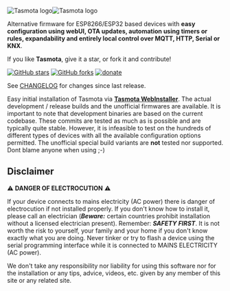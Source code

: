 

![Tasmota logo](https://github.com/arendst/Tasmota/blob/development/tools/logo/TASMOTA_FullLogo_Vector.svg#gh-light-mode-only)![Tasmota logo](https://github.com/arendst/Tasmota/blob/development/tools/logo/TASMOTA_FullLogo_Vector_White.svg#gh-dark-mode-only)

Alternative firmware for ESP8266/ESP32 based devices with **easy configuration using webUI, OTA updates, automation using timers or rules, expandability and entirely local control over MQTT, HTTP, Serial or KNX**.

If you like **Tasmota**, give it a star, or fork it and contribute!

[![GitHub stars](https://img.shields.io/github/stars/arendst/Tasmota.svg?style=social&label=Star)](https://github.com/arendst/Tasmota/stargazers)
[![GitHub forks](https://img.shields.io/github/forks/arendst/Tasmota.svg?style=social&label=Fork)](https://github.com/arendst/Tasmota/network)
[![donate](https://img.shields.io/badge/donate-PayPal-blue.svg)](https://paypal.me/tasmota)

See [CHANGELOG](https://github.com/arendst/Tasmota/blob/development/CHANGELOG.md) for changes since last release.

Easy initial installation of Tasmota via **[Tasmota WebInstaller](https://tasmota.github.io/install/)**. The actual development / release builds and the unofficial firmwares are available. It is important to note that development binaries are based on the current codebase. These commits are tested as much as is possible and are typically quite stable. However, it is infeasible to test on the hundreds of different types of devices with all the available configuration options permitted.
The unofficial special build variants are **not** tested nor supported. Dont blame anyone when using ;-)

## Disclaimer

:warning: **DANGER OF ELECTROCUTION** :warning:

If your device connects to mains electricity (AC power) there is danger of electrocution if not installed properly. If you don't know how to install it, please call an electrician (***Beware:*** certain countries prohibit installation without a licensed electrician present). Remember: _**SAFETY FIRST**_. It is not worth the risk to yourself, your family and your home if you don't know exactly what you are doing. Never tinker or try to flash a device using the serial programming interface while it is connected to MAINS ELECTRICITY (AC power).

We don't take any responsibility nor liability for using this software nor for the installation or any tips, advice, videos, etc. given by any member of this site or any related site.
